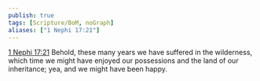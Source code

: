 ```yaml
---
publish: true
tags: [Scripture/BoM, noGraph]
aliases: ["1 Nephi 17:21"]
---
```

[1 Nephi 17:21](https://churchofjesuschrist.org/study/scriptures/bofm/1-ne/17?lang=eng&id=p21#p21) Behold, these many years we have suffered in the wilderness, which time we might have enjoyed our possessions and the land of our inheritance; yea, and we might have been happy.
